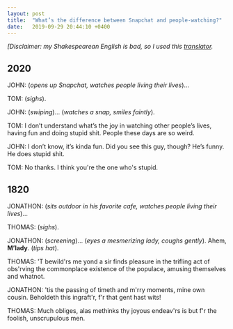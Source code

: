 ```yaml
---
layout: post
title:  "What’s the difference between Snapchat and people-watching?"
date:   2019-09-29 20:44:10 +0400
---
```


*[Disclaimer: my Shakespearean English is bad, so I used this [translator](https://lingojam.com/EnglishtoShakespearean).*

## 2020

JOHN:
(*opens up Snapchat, watches people living their lives*)...

TOM:
(*sighs*).

JOHN:
(*swiping*)...
(*watches a snap, smiles faintly*).

TOM:
I don’t understand what’s the joy in watching other people’s lives, having fun and doing stupid shit. People these days are so weird.

JOHN:
I don’t know, it’s kinda fun. Did you see this guy, though? He’s funny. He does stupid shit.

TOM:
No thanks. I think you're the one who's stupid.


## 1820

JONATHON: (*sits outdoor in his favorite cafe, watches people living their lives*)...

THOMAS: (*sighs*).

JONATHON:
(*screening*)...
(*eyes a mesmerizing lady, coughs gently*). Ahem, **M’lady**. (*tips hat*).

THOMAS: 'T bewild'rs me yond a sir finds pleasure in the trifling act of obs'rving the commonplace existence of the populace, amusing themselves and whatnot.

JONATHON: 'tis the passing of timeth and m'rry moments, mine own cousin.  Beholdeth this ingraft'r, f'r that gent hast wits!

THOMAS: Much obliges, alas methinks thy joyous endeav'rs is but f'r the foolish, unscrupulous men.
